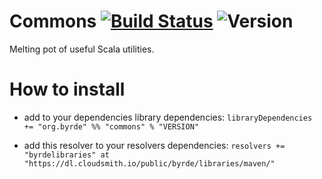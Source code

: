 # Commons [![Build Status](https://travis-ci.org/Byrde/commons.svg?branch=master)](https://travis-ci.org/Byrde/commons) ![Version](https://img.shields.io/badge/version-185-blue.svg)

Melting pot of useful Scala utilities.

# How to install

* add to your dependencies library dependencies:
```libraryDependencies += "org.byrde" %% "commons" % "VERSION"```

* add this resolver to your resolvers dependencies:
```resolvers += "byrdelibraries" at "https://dl.cloudsmith.io/public/byrde/libraries/maven/"```
